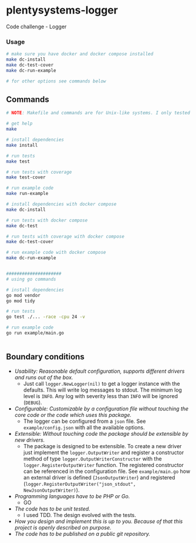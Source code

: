 # plentysystems-logger
Code challenge - Logger

### Usage

```bash
# make sure you have docker and docker compose installed
make dc-install
make dc-test-cover
make dc-run-example

# for other options see commands below
```

## Commands

```bash
# NOTE: Makefile and commands are for Unix-like systems. I only tested on Linux.

# get help
make

# install dependencies
make install

# run tests
make test

# run tests with coverage
make test-cover

# run example code
make run-example

# install dependencies with docker compose
make dc-install

# run tests with docker compose
make dc-test

# run tests with coverage with docker compose
make dc-test-cover

# run example code with docker compose
make dc-run-example


#####################
# using go commands

# install dependencies
go mod vendor
go mod tidy

# run tests
go test ./... -race -cpu 24 -v

# run example code
go run example/main.go
 
```

## Boundary conditions

 - *Usability: Reasonable default configuration, supports different drivers and runs out
of the box.*
   - Just call `logger.NewLogger(nil)` to get a logger instance with the defaults. This will write log messages to stdout. The minimum log level is `INFO`. Any log with severity less than `INFO` will be ignored (`DEBUG`).
 - *Configurable: Customizable by a configuration file without touching the core code or
the code which uses this package.*
   - The logger can be configured from a `json` file. See `example/config.json` with all the available options.
 - *Extensible: Without touching code the package should be extensible by new drivers.*
   - The package is designed to be extensible. To create a new driver just implement the `logger.OutputWriter` and register a constructor method of type `logger.OutputWriterConstructor` with the `logger.RegisterOutputWriter` function. The registered constructor can be referenced in the configuration file. See `example/main.go` how an external driver is defined (`JsonOutputWriter`) and registered (`logger.RegisterOutputWriter("json_stdout", NewJsonOutputWriter)`).
 - *Programming languages have to be PHP or Go.*
   - GO
 - *The code has to be unit tested.*
   - I used TDD. The design evolved with the tests. 
 - *How you design and implement this is up to you. Because of that this project is
openly described on purpose.*
 - *The code has to be published on a public git repository.*